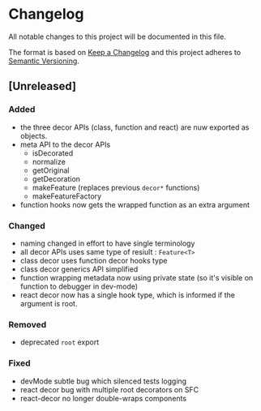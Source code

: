 # Changelog
All notable changes to this project will be documented in this file.

The format is based on [Keep a Changelog](http://keepachangelog.com/en/1.0.0/)
and this project adheres to [Semantic Versioning](http://semver.org/spec/v2.0.0.html).

## [Unreleased]

### Added
- the three decor APIs (class, function and react) are nuw exported as objects.
- meta API to the decor APIs
   - isDecorated
   - normalize
   - getOriginal
   - getDecoration
   - makeFeature (replaces previous `decor*` functions)
   - makeFeatureFactory
- function hooks now gets the wrapped function as an extra argument 

### Changed
- naming changed in effort to have single terminology
- all decor APIs uses same type of resiult : `Feature<T>`
- class decor uses function decor hooks type
- class decor generics API simplified
- function wrapping metadata now using private state (so it's visible on function to debugger in dev-mode)
- react decor now has a single hook type, which is informed if the argument is root.

### Removed
- deprecated `root` export

### Fixed
- devMode subtle bug which silenced tests logging
- react decor bug with multiple root decorators on SFC
- react-decor no longer double-wraps components
